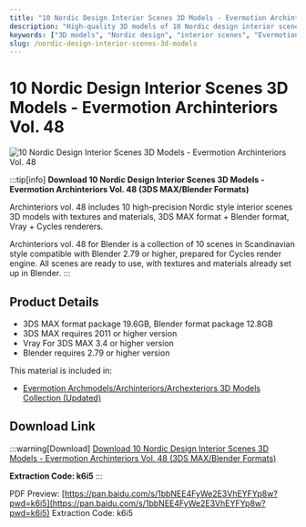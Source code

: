 ```yaml
---
title: "10 Nordic Design Interior Scenes 3D Models - Evermotion Archinteriors Vol. 48"
description: "High-quality 3D models of 10 Nordic design interior scenes with textures and materials for 3ds Max and Blender"
keywords: ["3D models", "Nordic design", "interior scenes", "Evermotion", "Archinteriors", "3ds Max", "Blender"]
slug: /nordic-design-interior-scenes-3d-models
---
```

<!--Above is frontmatter Part-generate depend on content meet Google Seo, you need to balance automation efficiency with Google’s core ranking factors—especially E-E-A-T (Experience, Expertise, Authoritativeness, Trustworthiness), -->

<!--First Part-This is Title -->
# 10 Nordic Design Interior Scenes 3D Models - Evermotion Archinteriors Vol. 48

<!--Second Part-This is First Banner -->
![10 Nordic Design Interior Scenes 3D Models - Evermotion Archinteriors Vol. 48](https://www.gfxcamp.com/wp-content/uploads/2025/08/Evermotion-–-Archinteriors-Vol.-48.jpg)

:::tip[info]
**Download 10 Nordic Design Interior Scenes 3D Models - Evermotion Archinteriors Vol. 48 (3DS MAX/Blender Formats)**

Archinteriors vol. 48 includes 10 high-precision Nordic style interior scenes 3D models with textures and materials, 3DS MAX format + Blender format, Vray + Cycles renderers.

Archinteriors vol. 48 for Blender is a collection of 10 scenes in Scandinavian style compatible with Blender 2.79 or higher, prepared for Cycles render engine. All scenes are ready to use, with textures and materials already set up in Blender.
:::

## Product Details

- 3DS MAX format package 19.6GB, Blender format package 12.8GB
- 3DS MAX requires 2011 or higher version
- Vray For 3DS MAX 3.4 or higher version
- Blender requires 2.79 or higher version

This material is included in:
- [Evermotion Archmodels/Archinteriors/Archexteriors 3D Models Collection (Updated)](https://www.gfxcamp.com/evermotion/)

## Download Link

:::warning[Download]
[Download 10 Nordic Design Interior Scenes 3D Models - Evermotion Archinteriors Vol. 48 (3DS MAX/Blender Formats)](https://pan.baidu.com/s/1bbNEE4FyWe2E3VhEYFYp8w?pwd=k6i5)

**Extraction Code: k6i5**
:::

PDF Preview: [https://pan.baidu.com/s/1bbNEE4FyWe2E3VhEYFYp8w?pwd=k6i5](https://pan.baidu.com/s/1bbNEE4FyWe2E3VhEYFYp8w?pwd=k6i5) Extraction Code: k6i5